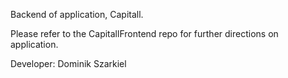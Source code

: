 Backend of application, Capitall.

Please refer to the CapitallFrontend repo for further directions on application.

Developer: Dominik Szarkiel
